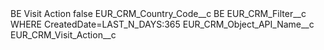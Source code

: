 <?xml version="1.0" encoding="UTF-8"?>
<CustomMetadata xmlns="http://soap.sforce.com/2006/04/metadata" xmlns:xsi="http://www.w3.org/2001/XMLSchema-instance" xmlns:xsd="http://www.w3.org/2001/XMLSchema">
    <label>BE Visit Action</label>
    <protected>false</protected>
    <values>
        <field>EUR_CRM_Country_Code__c</field>
        <value xsi:type="xsd:string">BE</value>
    </values>
    <values>
        <field>EUR_CRM_Filter__c</field>
        <value xsi:type="xsd:string">WHERE CreatedDate=LAST_N_DAYS:365</value>
    </values>
    <values>
        <field>EUR_CRM_Object_API_Name__c</field>
        <value xsi:type="xsd:string">EUR_CRM_Visit_Action__c</value>
    </values>
</CustomMetadata>
